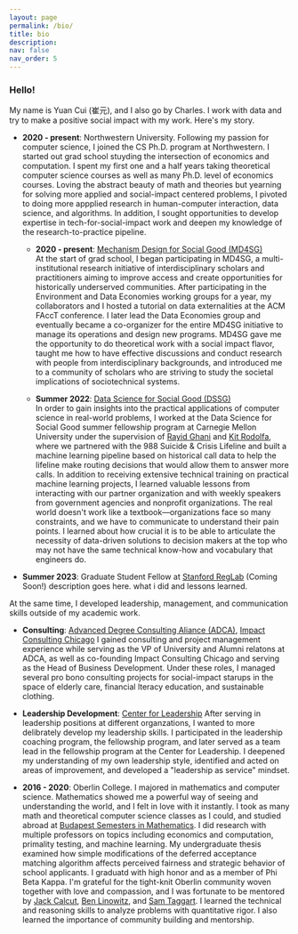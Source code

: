 ```yaml
---
layout: page
permalink: /bio/
title: bio
description:
nav: false
nav_order: 5
---
```


### Hello!

My name is Yuan Cui (崔元), and I also go by Charles. I work with data and try to make a positive social impact with my work. Here's my story.

- **2020 - present**: Northwestern University.
  Following my passion for computer science, I joined the CS Ph.D. program at Northwestern. I started out grad school stuyding the intersection of economics and computation. I spent my first one and a half years taking theoretical computer science courses as well as many Ph.D. level of economics courses. Loving the abstract beauty of math and theories but yearning for solving more applied and social-impact centered problems, I pivoted to doing more appplied research in human-computer interaction, data science, and algorithms. In addition, I sought opportunities to develop expertise in tech-for-social-impact work and deepen my knowledge of the research-to-practice pipeline.

  - **2020 - present**: [Mechanism Design for Social Good (MD4SG)](https://www.md4sg.com/)  
    At the start of grad school, I began participating in MD4SG, a multi-institutional research initiative of interdisciplinary scholars and practitioners aiming to improve access and create opportunities for historically underserved communities. After participating in the Environment and Data Economies working groups for a year, my collaborators and I hosted a tutorial on data externalities at the ACM FAccT conference. I later lead the Data Economies group and eventually became a co-organizer for the entire MD4SG initiative to manage its operations and design new programs. MD4SG gave me the opportunity to do theoretical work with a social impact flavor, taught me how to have effective discussions and conduct research with people from interdisciplinary backgrounds, and introduced me to a community of scholars who are striving to study the societal implications of sociotechnical systems.

  - **Summer 2022**: [Data Science for Social Good (DSSG)](https://www.dssgfellowship.org/)  
    In order to gain insights into the practical applications of computer science in real-world problems, I worked at the Data Science for Social Good summer fellowship program at Carnegie Mellon University under the supervision of [Rayid Ghani](http://www.rayidghani.com/) and [Kit Rodolfa](https://law.stanford.edu/directory/kit-rodolfa/), where we partnered with the 988 Suicide & Crisis Lifeline and built a machine learning pipeline based on historical call data to help the lifeline make routing decisions that would allow them to answer more calls. In addition to receiving extensive technical training on practical machine learning projects, I learned valuable lessons from interacting with our partner organization and with weekly speakers from government agencies and nonprofit organizations. The real world doesn't work like a textbook—organizations face so many constraints, and we have to communicate to understand their pain points. I learned about how crucial it is to be able to articulate the necessity of data-driven solutions to decision makers at the top who may not have the same technical know-how and vocabulary that engineers do.

- **Summer 2023**: Graduate Student Fellow at [Stanford RegLab](https://reglab.stanford.edu/)
  (Coming Soon!)
  description goes here. what i did and lessons learned.

At the same time, I developed leadership, management, and communication skills outside of my academic work.

- **Consulting**: [Advanced Degree Consulting Aliance (ADCA)](https://adca.northwestern.edu/), [Impact Consulting Chicago](https://www.linkedin.com/company/impact-consulting-chicago/)
  I gained consulting and project management experience while serving as the VP of University and Alumni relatons at ADCA, as well as co-founding Impact Consulting Chicago and serving as the Head of Business Development. Under these roles, I managed several pro bono consulting projects for social-impact starups in the space of elderly care, financial lteracy education, and sustainable clothing.

- **Leadership Development**: [Center for Leadership](https://lead.northwestern.edu/)
  After serving in leadership positions at different organzations, I wanted to more delibrately develop my leadership skills. I participated in the leadership coaching program, the fellowship program, and later served as a team lead in the fellowship program at the Center for Leadership. I deepened my understanding of my own leadership style, identified and acted on areas of improvement, and developed a "leadership as service" mindset.

  <!-- RCTP | entrepreneurship: homeriser, the garage-->

- **2016 - 2020**: Oberlin College.
  I majored in mathematics and computer science. Mathematics showed me a powerful way of seeing and understanding the world, and I felt in love with it instantly. I took as many math and theoretical computer science classes as I could, and studied abroad at [Budapest Semesters in Mathematics](https://www.budapestsemesters.com/). I did research with multiple professors on topics including economics and computation, primality testing, and machine learning. My undergraduate thesis examined how simple modifications of the deferred acceptance matching algorithm affects perceived fairness and strategic behavior of school applicants. I graduatd with high honor and as a member of Phi Beta Kappa. I'm grateful for the tight-knit Oberlin community woven together with love and compassion, and I was fortunate to be mentored by [Jack Calcut](https://www2.oberlin.edu/faculty/jcalcut/), [Ben Linowitz](https://www2.oberlin.edu/faculty/blinowit/), and [Sam Taggart](http://samueltaggart.com/). I learned the technical and reasoning skills to analyze problems with quantitative rigor. I also learned the importance of community building and mentorship.

<!-- My four years at Oberlin left precious and indelible traces in my life. I will always cherish this tight-knit community woven together with love and compassion. It nurtured my heart and changed me in many fundamental ways. There was never a lack of passion for intellectual adventures. I have met mentors and friends who inspired me to grow, showed me to be courageous, and beyond all, loved me and taught me how to love. Therefore, I'm a strong advocate of the small liberal arts college education. I'm currently serving as a Class Ambassador to help fundraise for the [Oberlin Annual Fund](https://advance.oberlin.edu/donate).

I was born and raised in Hohhot (呼和浩特), Inner Mongolia (内蒙古) until moving to Beijing (北京) at the age of 11, where I met my life-long family of teachers and friends at <a href="http://www.bj35.com/site/">志成中学</a>. I also lived in D.C. and Cleveland for about 3 years before college. -->

<!-- For now, this page is assumed to be a static description of your courses. You can convert it to a collection similar to `_projects/` so that you can have a dedicated page for each course.

Organize your courses by years, topics, or universities, however you like! -->
